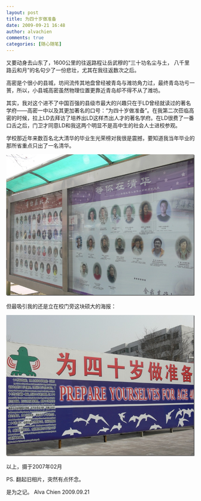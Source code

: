 ```yaml
---
layout: post
title: 为四十岁做准备
date: 2009-09-21 16:48
author: alvachien
comments: true
categories: [随心随笔]
---
```

又要动身去山东了，1600公里的往返路程让岳武穆的“三十功名尘与土， 八千里路云和月”的名句少了一份悲壮，尤其在我往返数次之后。

高密是个很小的县城，坊间流传其地盘曾经被青岛与潍坊角力过，最终青岛功亏一篑，所以，小县城高密虽然物理位置更靠近青岛却不得不从了潍坊。

其实，我对这个进不了中国百强的县级市最大的兴趣只在于LD曾经就读过的著名学府——高密一中以及其更加著名的口号：“为四十岁做准备”。在我第二次莅临高密的时候，拉上LD去拜访了培养出LD这样杰出人才的著名学府。在LD很费了一番口舌之后，门卫才同意LD和我这两个明显不是高中生的社会人士进校参观。

学校那近年来数百名北大清华的毕业生光荣榜对我很是震撼，要知道我当年毕业的那所省重点只出了一名清华。

![CarReader 7](/assets/uploads/2010/10/CarReader_7.jpg)

但最吸引我的还是立在校门旁这块硕大的海报：

![CarReader 8](/assets/uploads/2010/10/CarReader_8.jpg)


以上，摄于2007年02月

PS. 翻起旧相片，突然有点怀念。

是为之记。
Alva Chien
2009.09.21
